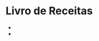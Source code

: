 # Livro de Receitas

- [Strogonoff de Frango]:https://github.com/deinvis/livro-receitas/blob/master/receitas/strogonoff.md

- [Hamburguer de grão de bico]:https://github.com/deinvis/livro-receitas/blob/master/receitas/Hamburguer%20de%20gr%C3%A3o%20de%20bico.md

  